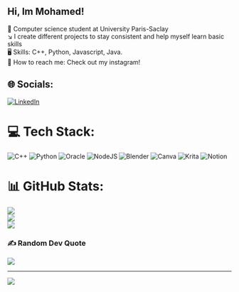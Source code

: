 ## Hi, Im Mohamed!


🧠 Computer science student at University Paris-Saclay </br>
↘️ I create different projects to stay consistent and help myself learn basic skills </br>
🖥️ Skills: C++, Python, Javascript, Java. </br>
🔎 How to reach me: Check out my instagram! 


## 🌐 Socials:
[![LinkedIn](https://img.shields.io/badge/LinkedIn-%230077B5.svg?logo=linkedin&logoColor=white)](https://linkedin.com/in/https://www.linkedin.com/in/mohamed-ali-boumiza-252b99330/) 

# 💻 Tech Stack:
![C++](https://img.shields.io/badge/c++-%2300599C.svg?style=for-the-badge&logo=c%2B%2B&logoColor=white) ![Python](https://img.shields.io/badge/python-3670A0?style=for-the-badge&logo=python&logoColor=ffdd54) ![Oracle](https://img.shields.io/badge/Oracle-F80000?style=for-the-badge&logo=oracle&logoColor=white) ![NodeJS](https://img.shields.io/badge/node.js-6DA55F?style=for-the-badge&logo=node.js&logoColor=white) ![Blender](https://img.shields.io/badge/blender-%23F5792A.svg?style=for-the-badge&logo=blender&logoColor=white) ![Canva](https://img.shields.io/badge/Canva-%2300C4CC.svg?style=for-the-badge&logo=Canva&logoColor=white) ![Krita](https://img.shields.io/badge/Krita-203759?style=for-the-badge&logo=krita&logoColor=EEF37B) ![Notion](https://img.shields.io/badge/Notion-%23000000.svg?style=for-the-badge&logo=notion&logoColor=white)
# 📊 GitHub Stats:
![](https://github-readme-stats.vercel.app/api?username=MohamedALiBoumiza06&theme=dark&hide_border=false&include_all_commits=false&count_private=false)<br/>
![](https://nirzak-streak-stats.vercel.app/?user=MohamedALiBoumiza06&theme=dark&hide_border=false)<br/>
![](https://github-readme-stats.vercel.app/api/top-langs/?username=MohamedALiBoumiza06&theme=dark&hide_border=false&include_all_commits=false&count_private=false&layout=compact)

### ✍️ Random Dev Quote
![](https://quotes-github-readme.vercel.app/api?type=horizontal&theme=radical)

---
[![](https://visitcount.itsvg.in/api?id=MohamedALiBoumiza06&icon=0&color=0)](https://visitcount.itsvg.in)

<!-- Proudly created with GPRM ( https://gprm.itsvg.in ) -->
